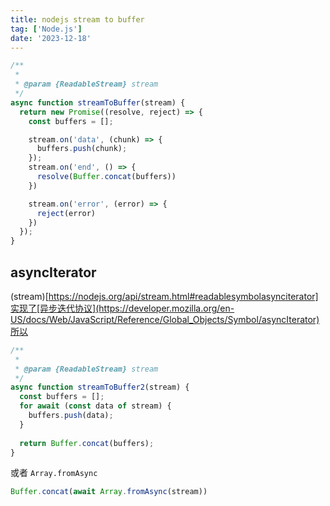 ```yaml
---
title: nodejs stream to buffer
tag: ['Node.js']
date: '2023-12-18'
---
```



```js
/**
 * 
 * @param {ReadableStream} stream 
 */
async function streamToBuffer(stream) {
  return new Promise((resolve, reject) => {
    const buffers = [];

    stream.on('data', (chunk) => {
      buffers.push(chunk);
    });
    stream.on('end', () => {
      resolve(Buffer.concat(buffers))
    })

    stream.on('error', (error) => {
      reject(error)
    })
  });
}
```

## asyncIterator

(stream)[https://nodejs.org/api/stream.html#readablesymbolasynciterator]实现了[异步迭代协议](https://developer.mozilla.org/en-US/docs/Web/JavaScript/Reference/Global_Objects/Symbol/asyncIterator)所以
```js
/**
 * 
 * @param {ReadableStream} stream 
 */
async function streamToBuffer2(stream) {
  const buffers = [];
  for await (const data of stream) {
    buffers.push(data);
  }
  
  return Buffer.concat(buffers);
}
```


或者 `Array.fromAsync`

```js
Buffer.concat(await Array.fromAsync(stream))
```